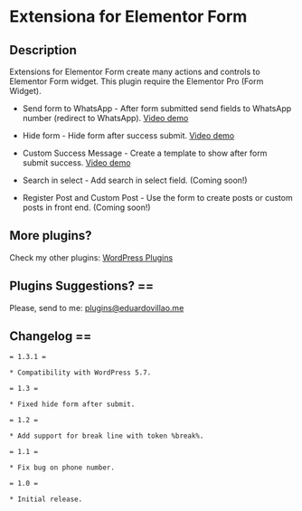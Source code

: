 # Extensiona for Elementor Form

## Description

Extensions for Elementor Form create many actions and controls to Elementor Form widget. This plugin require the Elementor Pro (Form Widget).

* Send form to WhatsApp - After form submitted send fields to WhatsApp number (redirect to WhatsApp). [Video demo](https://www.youtube.com/watch?v=OjEChAW2gGc)

* Hide form - Hide form after success submit. [Video demo](https://www.youtube.com/watch?v=CMN32j4hGlA)

* Custom Success Message - Create a template to show after form submit success. [Video demo](https://www.youtube.com/watch?v=CMN32j4hGlA)

* Search in select - Add search in select field. (Coming soon!)

* Register Post and Custom Post - Use the form to create posts or custom posts in front end. (Coming soon!)

## More plugins?

Check my other plugins: [WordPress Plugins](https://eduardovillao.me/wordpress-plugins/)

## Plugins Suggestions? ==

Please, send to me: [plugins@eduardovillao.me](mailto:plugins@eduardovillao.me)

## Changelog ==
```
= 1.3.1 =

* Compatibility with WordPress 5.7.

= 1.3 =

* Fixed hide form after submit.

= 1.2 =

* Add support for break line with token %break%.

= 1.1 =

* Fix bug on phone number.

= 1.0 =

* Initial release.
```